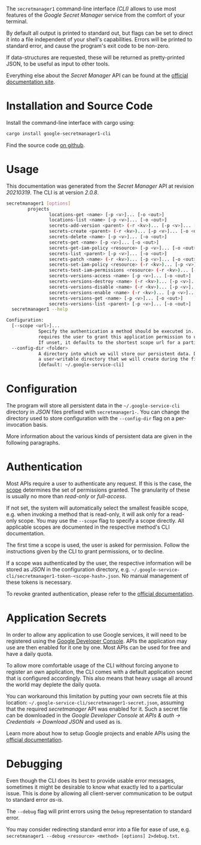 <!---
DO NOT EDIT !
This file was generated automatically from 'src/mako/cli/README.md.mako'
DO NOT EDIT !
-->
The `secretmanager1` command-line interface *(CLI)* allows to use most features of the *Google Secret Manager* service from the comfort of your terminal.

By default all output is printed to standard out, but flags can be set to direct it into a file independent of your shell's
capabilities. Errors will be printed to standard error, and cause the program's exit code to be non-zero.

If data-structures are requested, these will be returned as pretty-printed JSON, to be useful as input to other tools.

Everything else about the *Secret Manager* API can be found at the
[official documentation site](https://cloud.google.com/secret-manager/).

# Installation and Source Code

Install the command-line interface with cargo using:

```bash
cargo install google-secretmanager1-cli
```

Find the source code [on github](https://github.com/Byron/google-apis-rs/tree/main/gen/secretmanager1-cli).

# Usage

This documentation was generated from the *Secret Manager* API at revision *20210319*. The CLI is at version *2.0.8*.

```bash
secretmanager1 [options]
        projects
                locations-get <name> [-p <v>]... [-o <out>]
                locations-list <name> [-p <v>]... [-o <out>]
                secrets-add-version <parent> (-r <kv>)... [-p <v>]... [-o <out>]
                secrets-create <parent> (-r <kv>)... [-p <v>]... [-o <out>]
                secrets-delete <name> [-p <v>]... [-o <out>]
                secrets-get <name> [-p <v>]... [-o <out>]
                secrets-get-iam-policy <resource> [-p <v>]... [-o <out>]
                secrets-list <parent> [-p <v>]... [-o <out>]
                secrets-patch <name> (-r <kv>)... [-p <v>]... [-o <out>]
                secrets-set-iam-policy <resource> (-r <kv>)... [-p <v>]... [-o <out>]
                secrets-test-iam-permissions <resource> (-r <kv>)... [-p <v>]... [-o <out>]
                secrets-versions-access <name> [-p <v>]... [-o <out>]
                secrets-versions-destroy <name> (-r <kv>)... [-p <v>]... [-o <out>]
                secrets-versions-disable <name> (-r <kv>)... [-p <v>]... [-o <out>]
                secrets-versions-enable <name> (-r <kv>)... [-p <v>]... [-o <out>]
                secrets-versions-get <name> [-p <v>]... [-o <out>]
                secrets-versions-list <parent> [-p <v>]... [-o <out>]
  secretmanager1 --help

Configuration:
  [--scope <url>]...
            Specify the authentication a method should be executed in. Each scope
            requires the user to grant this application permission to use it.
            If unset, it defaults to the shortest scope url for a particular method.
  --config-dir <folder>
            A directory into which we will store our persistent data. Defaults to
            a user-writable directory that we will create during the first invocation.
            [default: ~/.google-service-cli]

```

# Configuration

The program will store all persistent data in the `~/.google-service-cli` directory in *JSON* files prefixed with `secretmanager1-`.  You can change the directory used to store configuration with the `--config-dir` flag on a per-invocation basis.

More information about the various kinds of persistent data are given in the following paragraphs.

# Authentication

Most APIs require a user to authenticate any request. If this is the case, the [scope][scopes] determines the 
set of permissions granted. The granularity of these is usually no more than *read-only* or *full-access*.

If not set, the system will automatically select the smallest feasible scope, e.g. when invoking a
method that is read-only, it will ask only for a read-only scope. 
You may use the `--scope` flag to specify a scope directly. 
All applicable scopes are documented in the respective method's CLI documentation.

The first time a scope is used, the user is asked for permission. Follow the instructions given 
by the CLI to grant permissions, or to decline.

If a scope was authenticated by the user, the respective information will be stored as *JSON* in the configuration
directory, e.g. `~/.google-service-cli/secretmanager1-token-<scope-hash>.json`. No manual management of these tokens
is necessary.

To revoke granted authentication, please refer to the [official documentation][revoke-access].

# Application Secrets

In order to allow any application to use Google services, it will need to be registered using the 
[Google Developer Console][google-dev-console]. APIs the application may use are then enabled for it
one by one. Most APIs can be used for free and have a daily quota.

To allow more comfortable usage of the CLI without forcing anyone to register an own application, the CLI
comes with a default application secret that is configured accordingly. This also means that heavy usage
all around the world may deplete the daily quota.

You can workaround this limitation by putting your own secrets file at this location: 
`~/.google-service-cli/secretmanager1-secret.json`, assuming that the required *secretmanager* API 
was enabled for it. Such a secret file can be downloaded in the *Google Developer Console* at 
*APIs & auth -> Credentials -> Download JSON* and used as is.

Learn more about how to setup Google projects and enable APIs using the [official documentation][google-project-new].


# Debugging

Even though the CLI does its best to provide usable error messages, sometimes it might be desirable to know
what exactly led to a particular issue. This is done by allowing all client-server communication to be 
output to standard error *as-is*.

The `--debug` flag will print errors using the `Debug` representation to standard error.

You may consider redirecting standard error into a file for ease of use, e.g. `secretmanager1 --debug <resource> <method> [options] 2>debug.txt`.


[scopes]: https://developers.google.com/+/api/oauth#scopes
[revoke-access]: http://webapps.stackexchange.com/a/30849
[google-dev-console]: https://console.developers.google.com/
[google-project-new]: https://developers.google.com/console/help/new/